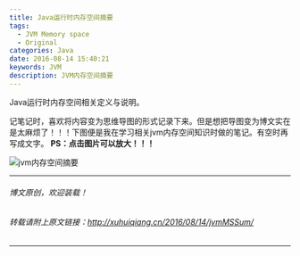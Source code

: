 ```yaml
---
title: Java运行时内存空间摘要
tags:
  - JVM Memory space
  - Original
categories: Java 
date: 2016-08-14 15:40:21
keywords: JVM
description: JVM内存空间摘要
---
```

Java运行时内存空间相关定义与说明。
<!--more-->
记笔记时，喜欢将内容变为思维导图的形式记录下来。但是想把导图变为博文实在是太麻烦了！！！下图便是我在学习相关jvm内存空间知识时做的笔记。有空时再写成文字。
**PS：点击图片可以放大！！！**

![jvm内存空间摘要](https://oa33v4wla.qnssl.com/JvmMsSum.png)

--------------------------------------------------------------------------
###### 博文原创，欢迎装载！
###### 转载请附上原文链接：http://xuhuiqiang.cn/2016/08/14/jvmMSSum/
--------------------------------------------------------------------------
